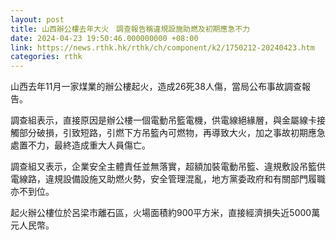 ```yaml
---
layout: post
title: 山西辦公樓去年大火　調查報告稱違規設施助燃及初期應急不力
date: 2024-04-23 19:50:46.000000000 +08:00
link: https://news.rthk.hk/rthk/ch/component/k2/1750212-20240423.htm
categories: rthk
---
```


山西去年11月一家煤業的辦公樓起火，造成26死38人傷，當局公布事故調查報告。

調查組表示，直接原因是辦公樓一個電動吊籃電機，供電線絕緣層，與金屬線卡接觸部分破損，引致短路，引燃下方吊籃內可燃物，再導致大火，加之事故初期應急處置不力，最終造成重大人員傷亡。

調查組又表示，企業安全主體責任並無落實，超額加裝電動吊籃、違規敷設吊籃供電線路，違規設備設施又助燃火勢，安全管理混亂，地方黨委政府和有關部門履職亦不到位。

起火辦公樓位於呂梁市離石區，火場面積約900平方米，直接經濟損失近5000萬元人民幣。
